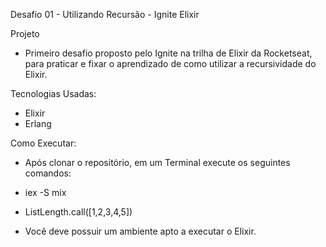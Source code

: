 Desafio 01 - Utilizando Recursão - Ignite Elixir

Projeto
* Primeiro desafio proposto pelo Ignite na trilha de Elixir da Rocketseat, para praticar e fixar o aprendizado de como utilizar a recursividade do Elixir.

Tecnologias Usadas:

* Elixir
* Erlang

Como Executar:
* Após clonar o repositório, em um Terminal execute os seguintes comandos:

* iex -S mix
* ListLength.call([1,2,3,4,5])

* Você deve possuir um ambiente apto a executar o Elixir.
